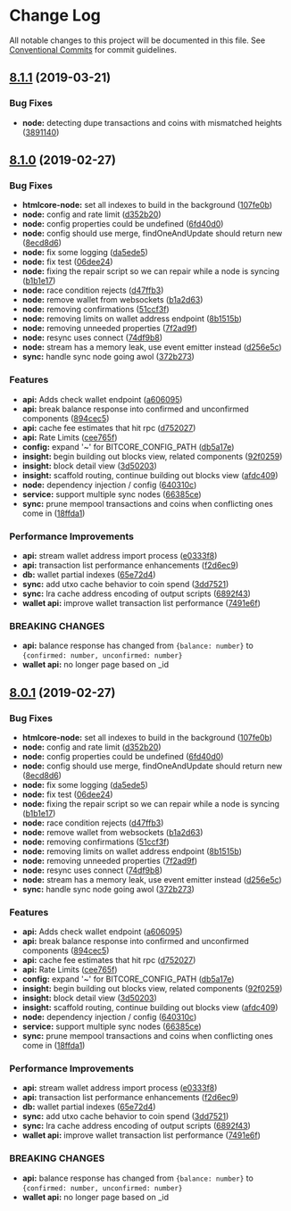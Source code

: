# Change Log

All notable changes to this project will be documented in this file.
See [Conventional Commits](https://conventionalcommits.org) for commit guidelines.

## [8.1.1](https://github.com/matiu/htmlcore/compare/v8.1.0...v8.1.1) (2019-03-21)

### Bug Fixes

* **node:** detecting dupe transactions and coins with mismatched heights ([3891140](https://github.com/matiu/htmlcore/commit/3891140))

## [8.1.0](https://github.com/nitsujlangston/htmlcore/compare/v5.0.0-beta.44...v8.1.0) (2019-02-27)

### Bug Fixes

* **htmlcore-node:** set all indexes to build in the background ([107fe0b](https://github.com/nitsujlangston/htmlcore/commit/107fe0b))
* **node:** config and rate limit ([d352b20](https://github.com/nitsujlangston/htmlcore/commit/d352b20))
* **node:** config properties could be undefined ([6fd40d0](https://github.com/nitsujlangston/htmlcore/commit/6fd40d0))
* **node:** config should use merge, findOneAndUpdate should return new ([8ecd8d6](https://github.com/nitsujlangston/htmlcore/commit/8ecd8d6))
* **node:** fix some logging ([da5ede5](https://github.com/nitsujlangston/htmlcore/commit/da5ede5))
* **node:** fix test ([06dee24](https://github.com/nitsujlangston/htmlcore/commit/06dee24))
* **node:** fixing the repair script so we can repair while a node is syncing ([b1b1e17](https://github.com/nitsujlangston/htmlcore/commit/b1b1e17))
* **node:** race condition rejects ([d47ffb3](https://github.com/nitsujlangston/htmlcore/commit/d47ffb3))
* **node:** remove wallet from websockets ([b1a2d63](https://github.com/nitsujlangston/htmlcore/commit/b1a2d63))
* **node:** removing confirmations ([51ccf3f](https://github.com/nitsujlangston/htmlcore/commit/51ccf3f))
* **node:** removing limits on wallet address endpoint ([8b1515b](https://github.com/nitsujlangston/htmlcore/commit/8b1515b))
* **node:** removing unneeded properties ([7f2ad9f](https://github.com/nitsujlangston/htmlcore/commit/7f2ad9f))
* **node:** resync uses connect ([74df9b8](https://github.com/nitsujlangston/htmlcore/commit/74df9b8))
* **node:** stream has a memory leak, use event emitter instead ([d256e5c](https://github.com/nitsujlangston/htmlcore/commit/d256e5c))
* **sync:** handle sync node going awol ([372b273](https://github.com/nitsujlangston/htmlcore/commit/372b273))

### Features

* **api:** Adds check wallet endpoint ([a606095](https://github.com/nitsujlangston/htmlcore/commit/a606095))
* **api:** break balance response into confirmed and unconfirmed components ([894cec5](https://github.com/nitsujlangston/htmlcore/commit/894cec5))
* **api:** cache fee estimates that hit rpc ([d752027](https://github.com/nitsujlangston/htmlcore/commit/d752027))
* **api:** Rate Limits ([cee765f](https://github.com/nitsujlangston/htmlcore/commit/cee765f))
* **config:** expand '~' for BITCORE_CONFIG_PATH ([db5a17e](https://github.com/nitsujlangston/htmlcore/commit/db5a17e))
* **insight:** begin building out blocks view, related components ([92f0259](https://github.com/nitsujlangston/htmlcore/commit/92f0259))
* **insight:** block detail view ([3d50203](https://github.com/nitsujlangston/htmlcore/commit/3d50203))
* **insight:** scaffold routing, continue building out blocks view ([afdc409](https://github.com/nitsujlangston/htmlcore/commit/afdc409))
* **node:** dependency injection / config ([640310c](https://github.com/nitsujlangston/htmlcore/commit/640310c))
* **service:** support multiple sync nodes ([66385ce](https://github.com/nitsujlangston/htmlcore/commit/66385ce))
* **sync:** prune mempool transactions and coins when conflicting ones come in ([18ffda1](https://github.com/nitsujlangston/htmlcore/commit/18ffda1))

### Performance Improvements

* **api:** stream wallet address import process ([e0333f8](https://github.com/nitsujlangston/htmlcore/commit/e0333f8))
* **api:** transaction list performance enhancements ([f2d6ec9](https://github.com/nitsujlangston/htmlcore/commit/f2d6ec9))
* **db:** wallet partial indexes ([65e72d4](https://github.com/nitsujlangston/htmlcore/commit/65e72d4))
* **sync:** add utxo cache behavior to coin spend ([3dd7521](https://github.com/nitsujlangston/htmlcore/commit/3dd7521))
* **sync:** lra cache address encoding of output scripts ([6892f43](https://github.com/nitsujlangston/htmlcore/commit/6892f43))
* **wallet api:** improve wallet transaction list performance ([7491e6f](https://github.com/nitsujlangston/htmlcore/commit/7491e6f))

### BREAKING CHANGES

* **api:** balance response has changed from `{balance: number}` to `{confirmed: number,
unconfirmed: number}`
* **wallet api:** no longer page based on _id

## [8.0.1](https://github.com/nitsujlangston/htmlcore/compare/v5.0.0-beta.44...v8.0.1) (2019-02-27)

### Bug Fixes

* **htmlcore-node:** set all indexes to build in the background ([107fe0b](https://github.com/nitsujlangston/htmlcore/commit/107fe0b))
* **node:** config and rate limit ([d352b20](https://github.com/nitsujlangston/htmlcore/commit/d352b20))
* **node:** config properties could be undefined ([6fd40d0](https://github.com/nitsujlangston/htmlcore/commit/6fd40d0))
* **node:** config should use merge, findOneAndUpdate should return new ([8ecd8d6](https://github.com/nitsujlangston/htmlcore/commit/8ecd8d6))
* **node:** fix some logging ([da5ede5](https://github.com/nitsujlangston/htmlcore/commit/da5ede5))
* **node:** fix test ([06dee24](https://github.com/nitsujlangston/htmlcore/commit/06dee24))
* **node:** fixing the repair script so we can repair while a node is syncing ([b1b1e17](https://github.com/nitsujlangston/htmlcore/commit/b1b1e17))
* **node:** race condition rejects ([d47ffb3](https://github.com/nitsujlangston/htmlcore/commit/d47ffb3))
* **node:** remove wallet from websockets ([b1a2d63](https://github.com/nitsujlangston/htmlcore/commit/b1a2d63))
* **node:** removing confirmations ([51ccf3f](https://github.com/nitsujlangston/htmlcore/commit/51ccf3f))
* **node:** removing limits on wallet address endpoint ([8b1515b](https://github.com/nitsujlangston/htmlcore/commit/8b1515b))
* **node:** removing unneeded properties ([7f2ad9f](https://github.com/nitsujlangston/htmlcore/commit/7f2ad9f))
* **node:** resync uses connect ([74df9b8](https://github.com/nitsujlangston/htmlcore/commit/74df9b8))
* **node:** stream has a memory leak, use event emitter instead ([d256e5c](https://github.com/nitsujlangston/htmlcore/commit/d256e5c))
* **sync:** handle sync node going awol ([372b273](https://github.com/nitsujlangston/htmlcore/commit/372b273))

### Features

* **api:** Adds check wallet endpoint ([a606095](https://github.com/nitsujlangston/htmlcore/commit/a606095))
* **api:** break balance response into confirmed and unconfirmed components ([894cec5](https://github.com/nitsujlangston/htmlcore/commit/894cec5))
* **api:** cache fee estimates that hit rpc ([d752027](https://github.com/nitsujlangston/htmlcore/commit/d752027))
* **api:** Rate Limits ([cee765f](https://github.com/nitsujlangston/htmlcore/commit/cee765f))
* **config:** expand '~' for BITCORE_CONFIG_PATH ([db5a17e](https://github.com/nitsujlangston/htmlcore/commit/db5a17e))
* **insight:** begin building out blocks view, related components ([92f0259](https://github.com/nitsujlangston/htmlcore/commit/92f0259))
* **insight:** block detail view ([3d50203](https://github.com/nitsujlangston/htmlcore/commit/3d50203))
* **insight:** scaffold routing, continue building out blocks view ([afdc409](https://github.com/nitsujlangston/htmlcore/commit/afdc409))
* **node:** dependency injection / config ([640310c](https://github.com/nitsujlangston/htmlcore/commit/640310c))
* **service:** support multiple sync nodes ([66385ce](https://github.com/nitsujlangston/htmlcore/commit/66385ce))
* **sync:** prune mempool transactions and coins when conflicting ones come in ([18ffda1](https://github.com/nitsujlangston/htmlcore/commit/18ffda1))

### Performance Improvements

* **api:** stream wallet address import process ([e0333f8](https://github.com/nitsujlangston/htmlcore/commit/e0333f8))
* **api:** transaction list performance enhancements ([f2d6ec9](https://github.com/nitsujlangston/htmlcore/commit/f2d6ec9))
* **db:** wallet partial indexes ([65e72d4](https://github.com/nitsujlangston/htmlcore/commit/65e72d4))
* **sync:** add utxo cache behavior to coin spend ([3dd7521](https://github.com/nitsujlangston/htmlcore/commit/3dd7521))
* **sync:** lra cache address encoding of output scripts ([6892f43](https://github.com/nitsujlangston/htmlcore/commit/6892f43))
* **wallet api:** improve wallet transaction list performance ([7491e6f](https://github.com/nitsujlangston/htmlcore/commit/7491e6f))

### BREAKING CHANGES

* **api:** balance response has changed from `{balance: number}` to `{confirmed: number,
unconfirmed: number}`
* **wallet api:** no longer page based on _id
